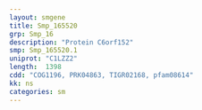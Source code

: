 ```yaml
---
layout: smgene
title: Smp_165520
grp: Smp_16
description: "Protein C6orf152"
smp: Smp_165520.1
uniprot: "C1LZZ2"
length:  1398
cdd: "COG1196, PRK04863, TIGR02168, pfam08614"
kk: ns
categories: sm
---
```


